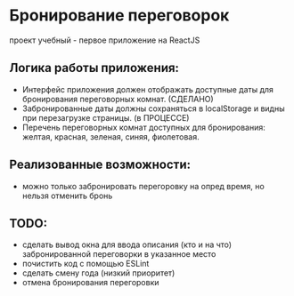 # Бронирование переговорок
проект учебный - первое приложение на ReactJS
## Логика работы приложения:
* Интерфейс приложения должен отображать доступные даты для бронирования переговорных комнат. (СДЕЛАНО)
* Забронированные даты должны сохраняться в localStorage и видны при перезагрузке страницы. (в ПРОЦЕССЕ)
* Перечень переговорных комнат доступных для бронирования: желтая, красная, зеленая, синяя, фиолетовая.


## Реализованные возможности:
* можно только забронировать перегоровку на опред время, но нельзя отменить бронь 


## TODO:
* сделать вывод окна для ввода описания (кто и на что) забронированной переговорки в указанное место
* почистить код с помощью ESLint
* сделать смену года (низкий приоритет)
* отмена бронирования перегоровки
